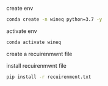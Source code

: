 create env
```bash
conda create -n wineq python=3.7 -y
```

activate env
```bash
conda activate wineq
```

create a recuirenmwnt file

install recuirenmwnt file
```bash
pip install -r recuirenment.txt
```







